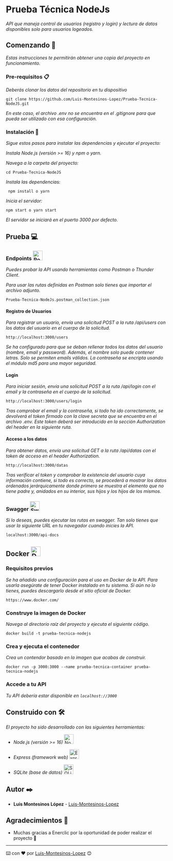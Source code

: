 # Prueba Técnica NodeJs

_API que maneja control de usuarios (registro y login) y lectura de datos disponibles solo para usuarios logeados._


## Comenzando 🚀

_Estas instrucciones te permitirán obtener una copia del proyecto en funcionamiento._


### Pre-requisitos 📋

_Deberás clonar los datos del repositorio en tu dispositivo_

```
git clone https://github.com/Luis-Montesinos-Lopez/Prueba-Tecnica-NodeJS.git
```
_En este caso, el archivo .env no se encuentra en el .gitignore para que pueda ser utilizado con esa configuración._

### Instalación 🔧

_Sigue estos pasos para instalar las dependencias y ejecutar el proyecto:_

_Instala Node.js (versión >= 16) y npm o yarn._

_Navega a la carpeta del proyecto:_
```
cd Prueba-Tecnica-NodeJS
```
_Instala las dependencias:_
```
 npm install o yarn
 ```

_Inicia el servidor:_ 
```
npm start o yarn start
```

_El servidor se iniciará en el puerto 3000 por defecto._

## Prueba 💻

### Endpoints  [<img width="30" src="https://user-images.githubusercontent.com/25181517/192109061-e138ca71-337c-4019-8d42-4792fdaa7128.png" alt="Postman" title="Postman"/>](https://www.postman.com/)



_Puedes probar la API usando herramientas como  Postman o Thunder Client._

_Para usar las rutas definidas en Postman solo tienes que importar el archivo adjunto._
```
Prueba-Tecnica-NodeJs.postman_collection.json
```
#### Registro de Usuarios
_Para registrar un usuario, envía una solicitud POST a la ruta /api/users con los datos del usuario en el cuerpo de la solicitud._
```
http://localhost:3000/users
```
_Se ha configurado para que se deban rellenar todos los datos del usuario (nombre, email y password)._
_Además, el nombre solo puede contener letras._
_Solo se permiten emails válidos._
_La contraseña se encripta usando el módulo md5 para una mayor seguridad._

#### Login
_Para iniciar sesión, envía una solicitud POST a la ruta /api/login con el email y la contraseña en el cuerpo de la solicitud._
```
http://localhost:3000/users/login
```
_Tras comprobar el email y la contraseña, si todo ha ido correctamente, se devolverá el token firmado con la clave secreta que se_ _encuentra en el archivo .env._
_Este token deberá ser introducido en la sección Authorization del header en la siguiente ruta._

#### Acceso a los datos
_Para obtener datos, envía una solicitud GET a la ruta /api/datas con el token de acceso en el header Authorization._
```
http://localhost:3000/datas
```
_Tras verificar el token y comprobar la existencia del usuario cuya información contiene, si todo es correcto, se procederá a_
_mostrar los datos ordenados jerárquicamente donde primero se muestra el elemento que no tiene padre y, anidados en su interior,_
_sus hijos y los hijos de los mismos._

### Swagger  [<img width="30" src="https://user-images.githubusercontent.com/25181517/186711335-a3729606-5a78-4496-9a36-06efcc74f800.png" alt="Swagger" title="Swagger"/>](https://swagger.io/)



_Si lo deseas, puedes ejecutar las rutas en swagger. Tan solo tienes que usar la siguiente URL en tu navegador cuando inicies la API._
```
localhost:3000/api-docs
```

## Docker  [<img width="30" src="https://user-images.githubusercontent.com/25181517/117207330-263ba280-adf4-11eb-9b97-0ac5b40bc3be.png" alt="Docker" title="Docker"/>](https://www.docker.com/)



### Requisitos previos
_Se ha añadido una configuración para el uso en Docker de la API. Para usarla asegúrate de tener Docker instalado en tu sistema. Si aún no lo tienes, puedes descargarlo desde el sitio oficial de Docker._
```
https://www.docker.com/
```
### Construye la imagen de Docker
_Navega al directorio raíz del proyecto y ejecuta el siguiente código._
```
docker build -t prueba-tecnica-nodejs
```

### Crea y ejecuta el contenedor
_Crea un contendor basado en la imagen que acabas de construir._

```
docker run -p 3000:3000 --name prueba-tecnica-container prueba-tecnica-nodejs
```
### Accede a tu API
_Tu API debería estar disponible en ```localhost://3000```_

## Construido con 🛠️

_El proyecto ha sido desarrollado con las siguientes herramientas:_

* _Node.js (versión >= 16)_ [<img width="30" src="https://user-images.githubusercontent.com/25181517/183568594-85e280a7-0d7e-4d1a-9028-c8c2209e073c.png" alt="Node.js" title="Node.js"/>](https://nodejs.org/en/)


* _Express (framework web)_ [<img width="30" src="https://user-images.githubusercontent.com/25181517/183859966-a3462d8d-1bc7-4880-b353-e2cbed900ed6.png" alt="Express" title="Express"/>](https://expressjs.com/)



* _SQLite (base de datos)_ [<img width="30" src="https://github.com/marwin1991/profile-technology-icons/assets/136815194/82df4543-236b-4e45-9604-5434e3faab17" alt="SQLite" title="SQLite"/>](https://www.sqlite.org/)



## Autor ✒️

* **Luis Montesinos López**  - [Luis-Montesinos-Lopez](https://github.com/Luis-Montesinos-Lopez)
 


## Agradecimientos 🎁

* Muchas gracias a Enerclic por la oportunidad de poder realizar el proyecto 📢



---
⌨️ con ❤️ por [Luis-Montesinos-Lopez](https://github.com/Luis-Montesinos-Lopez) 😊